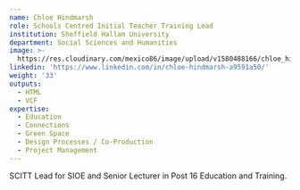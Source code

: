 ```yaml
---
name: Chloe Hindmarsh
role: Schools Centred Initial Teacher Training Lead
institution: Sheffield Hallam University
department: Social Sciences and Humanities
image: >-
  https://res.cloudinary.com/mexico86/image/upload/v1580488166/chloe_hindmarsh_di0rxt.jpg
linkedin: 'https://www.linkedin.com/in/chloe-hindmarsh-a9591a50/'
weight: '33'
outputs:
  - HTML
  - VCF
expertise:
  - Education
  - Connections
  - Green Space
  - Design Processes / Co-Production
  - Project Management
---
```


SCITT Lead for SIOE and Senior Lecturer in Post 16 Education and Training.
